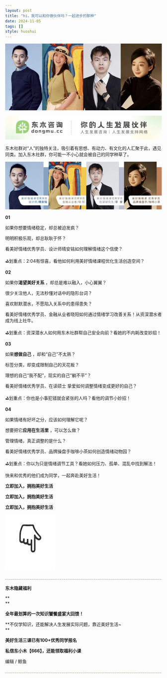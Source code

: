 ```yaml
---
layout: post
title: "hi，我可以和你做伙伴吗？一起进步的那种"
date: 2024-11-05
tags: []
style: huoshui
---
```


![](/assets/post_images/2024-11-05-17319182263990.8990899289286087.jpeg)



![](/assets/post_images/2024-11-05-17319182279230.513505818087046.jpeg)

东木社群对“人”的独特关注，吸引着有思想、有动力、有文化的人汇聚于此，遇见同类。加入东木社群，你可能一不小心就会被自己的同学种草了。

  

![](/assets/post_images/2024-11-05-17319182266500.8253138085367133.png)

**01**

如果你想要情绪稳定，却总被迫发疯？

明明积极乐观，却总耿耿于怀？

  

看美好情绪优秀学员、设计师晴安铭如何理解情绪这个信使？

⛳️划重点：2:04有惊喜，看他如何利用美好情绪课程优化生活创造空间？

  

  

**02**

如果你**渴望美好关系** ，却总是难以融入，小心翼翼？

很少关注他人，无法秒懂对话中的隐形台词？

喜欢默默潜水，不愿陷入关系中的患得患失？

  

看美好情绪优秀学员、金融从业者晓阳如何通过情绪学习改善关系！从资深潜水者成为线上社牛。

⛳️划重点：资深潜水人如何用东木社群帮自己安全向前？看她的不内耗改变妙招！

  

**03**  

如果**想做自己** ，却和“自己”不太熟？

标签分类，却变成限制自己的天花板？

理想的自己“我不配”，现实的自己“躺不平”？

  

看美好情绪优秀学员、在读硕士 挚爱如何调整情绪变成更好的自己？

⛳️划重点：你也是小事犯错就会紧张的人吗？看他的调节小妙招！

  

**04**

如果情绪有好坏之分，应该如何理解它呢？

想要把它**应用在生活里** ，可以怎么做？

管理情绪，真正调整的是什么？

  

看美好情绪优秀学员、品牌操盘手咖啡小茶如何创造情绪动物园？

⛳️划重点：你以为只是情绪调节工具？看她如何压力、孤单、混乱中找到解法！

  
快来和优秀的他们成为同学，一起奔赴美好生活！  
  

**立即加入，拥抱美好生活**

**立即加入，拥抱美好生活**

**立即加入，拥抱美好生活**

  


![](/assets/post_images/2024-11-05-17319182278980.03220704408494335.gif)

![](/assets/post_images/2024-11-05-17319182278970.3776553076515641.png)

**东木隐藏福利**

**  
**

**全年最划算的一次知识饕餮盛宴大回馈！**

**不仅学知识，还能解决人生发展实际问题，靠近美好生活~  
**

**美好生活三课已有100+优秀同学报名**

**私信东小木【666】，还能领取福利小课**

  

编辑 / 鲸鱼

![](/assets/post_images/2024-11-05-17319182278970.7677923996954208.webp)